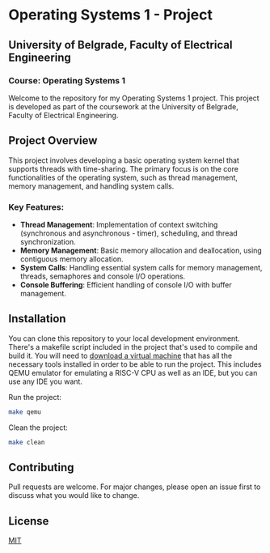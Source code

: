 # Operating Systems 1 - Project

## University of Belgrade, Faculty of Electrical Engineering

### Course: Operating Systems 1

Welcome to the repository for my Operating Systems 1 project. This project is developed as part of the coursework at the University of Belgrade, Faculty of Electrical Engineering.

## Project Overview

This project involves developing a basic operating system kernel that supports threads with time-sharing. The primary focus is on the core functionalities of the operating system, such as thread management, memory management, and handling system calls.

### Key Features:
- **Thread Management**: Implementation of context switching (synchronous and asynchronous - timer), scheduling, and thread synchronization.
- **Memory Management**: Basic memory allocation and deallocation, using contiguous memory allocation.
- **System Calls**: Handling essential system calls for memory management, threads, semaphores and console I/O operations.
- **Console Buffering**: Efficient handling of console I/O with buffer management.

## Installation

You can clone this repository to your local development environment. There's a makefile script included in the project that's used to compile and build it. You will need to [download a virtual machine](http://os.etf.rs/OS1/projekat/project-base-v1.1.zip) that has all the necessary tools installed in order to be able to run the project. This includes QEMU emulator for emulating a RISC-V CPU as well as an IDE, but you can use any IDE you want.

Run the project:
```bash
make qemu
```
Clean the project:
```bash
make clean
```

## Contributing
Pull requests are welcome. For major changes, please open an issue first to discuss what you would like to change.

## License
[MIT](https://choosealicense.com/licenses/mit/)
